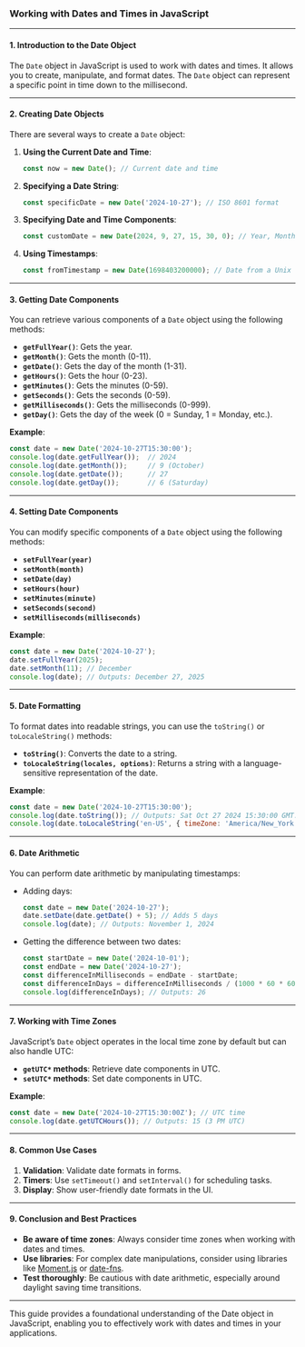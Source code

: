 ### **Working with Dates and Times in JavaScript**

---

#### 1. **Introduction to the Date Object**

The `Date` object in JavaScript is used to work with dates and times. It allows you to create, manipulate, and format dates. The `Date` object can represent a specific point in time down to the millisecond.

---

#### 2. **Creating Date Objects**

There are several ways to create a `Date` object:

1. **Using the Current Date and Time**:
   ```javascript
   const now = new Date(); // Current date and time
   ```

2. **Specifying a Date String**:
   ```javascript
   const specificDate = new Date('2024-10-27'); // ISO 8601 format
   ```

3. **Specifying Date and Time Components**:
   ```javascript
   const customDate = new Date(2024, 9, 27, 15, 30, 0); // Year, Month (0-11), Day, Hour, Minute, Second
   ```

4. **Using Timestamps**:
   ```javascript
   const fromTimestamp = new Date(1698403200000); // Date from a Unix timestamp in milliseconds
   ```

---

#### 3. **Getting Date Components**

You can retrieve various components of a `Date` object using the following methods:

- **`getFullYear()`**: Gets the year.
- **`getMonth()`**: Gets the month (0-11).
- **`getDate()`**: Gets the day of the month (1-31).
- **`getHours()`**: Gets the hour (0-23).
- **`getMinutes()`**: Gets the minutes (0-59).
- **`getSeconds()`**: Gets the seconds (0-59).
- **`getMilliseconds()`**: Gets the milliseconds (0-999).
- **`getDay()`**: Gets the day of the week (0 = Sunday, 1 = Monday, etc.).

**Example**:
```javascript
const date = new Date('2024-10-27T15:30:00');
console.log(date.getFullYear());  // 2024
console.log(date.getMonth());     // 9 (October)
console.log(date.getDate());      // 27
console.log(date.getDay());       // 6 (Saturday)
```

---

#### 4. **Setting Date Components**

You can modify specific components of a `Date` object using the following methods:

- **`setFullYear(year)`**
- **`setMonth(month)`**
- **`setDate(day)`**
- **`setHours(hour)`**
- **`setMinutes(minute)`**
- **`setSeconds(second)`**
- **`setMilliseconds(milliseconds)`**

**Example**:
```javascript
const date = new Date('2024-10-27');
date.setFullYear(2025);
date.setMonth(11); // December
console.log(date); // Outputs: December 27, 2025
```

---

#### 5. **Date Formatting**

To format dates into readable strings, you can use the `toString()` or `toLocaleString()` methods:

- **`toString()`**: Converts the date to a string.
- **`toLocaleString(locales, options)`**: Returns a string with a language-sensitive representation of the date.

**Example**:
```javascript
const date = new Date('2024-10-27T15:30:00');
console.log(date.toString()); // Outputs: Sat Oct 27 2024 15:30:00 GMT...
console.log(date.toLocaleString('en-US', { timeZone: 'America/New_York' })); // Locale-specific formatting
```

---

#### 6. **Date Arithmetic**

You can perform date arithmetic by manipulating timestamps:

- Adding days:
  ```javascript
  const date = new Date('2024-10-27');
  date.setDate(date.getDate() + 5); // Adds 5 days
  console.log(date); // Outputs: November 1, 2024
  ```

- Getting the difference between two dates:
  ```javascript
  const startDate = new Date('2024-10-01');
  const endDate = new Date('2024-10-27');
  const differenceInMilliseconds = endDate - startDate;
  const differenceInDays = differenceInMilliseconds / (1000 * 60 * 60 * 24);
  console.log(differenceInDays); // Outputs: 26
  ```

---

#### 7. **Working with Time Zones**

JavaScript’s `Date` object operates in the local time zone by default but can also handle UTC:

- **`getUTC*` methods**: Retrieve date components in UTC.
- **`setUTC*` methods**: Set date components in UTC.

**Example**:
```javascript
const date = new Date('2024-10-27T15:30:00Z'); // UTC time
console.log(date.getUTCHours()); // Outputs: 15 (3 PM UTC)
```

---

#### 8. **Common Use Cases**

1. **Validation**: Validate date formats in forms.
2. **Timers**: Use `setTimeout()` and `setInterval()` for scheduling tasks.
3. **Display**: Show user-friendly date formats in the UI.

---

#### 9. **Conclusion and Best Practices**

- **Be aware of time zones**: Always consider time zones when working with dates and times.
- **Use libraries**: For complex date manipulations, consider using libraries like [Moment.js](https://momentjs.com/) or [date-fns](https://date-fns.org/).
- **Test thoroughly**: Be cautious with date arithmetic, especially around daylight saving time transitions.

---

This guide provides a foundational understanding of the Date object in JavaScript, enabling you to effectively work with dates and times in your applications.